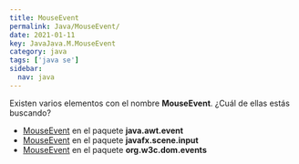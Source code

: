 ```yaml
---
title: MouseEvent
permalink: Java/MouseEvent/
date: 2021-01-11
key: JavaJava.M.MouseEvent
category: java
tags: ['java se']
sidebar: 
  nav: java
---
```


Existen varios elementos con el nombre **MouseEvent**. ¿Cuál de ellas estás buscando?
<ul>
<li><a href="/Java/MouseEvent-java-awt-event/">MouseEvent</a> en el paquete <strong>java.awt.event</strong></li>
<li><a href="/Java/MouseEvent-javafx-scene-input/">MouseEvent</a> en el paquete <strong>javafx.scene.input</strong></li>
<li><a href="/Java/MouseEvent-org-w3c-dom-events/">MouseEvent</a> en el paquete <strong>org.w3c.dom.events</strong></li>
<ul>
